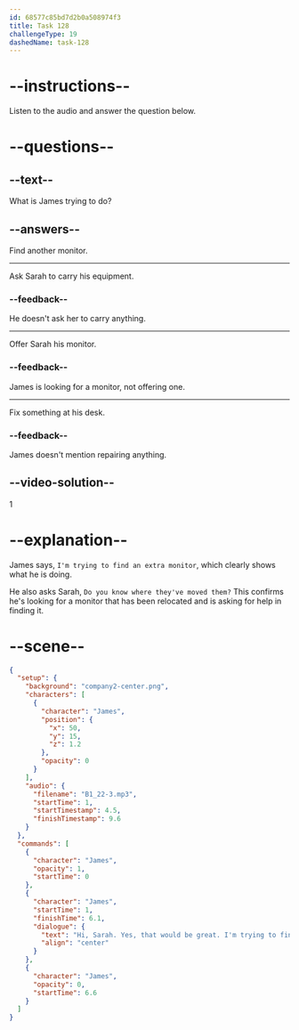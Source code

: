 ```yaml
---
id: 68577c85bd7d2b0a508974f3
title: Task 128
challengeType: 19
dashedName: task-128
---
```


<!-- (Audio) James: Hi Sarah, yes, that would be great. I'm trying to find an extra monitor. Do you know where they've moved them? -->

# --instructions--

Listen to the audio and answer the question below.

# --questions--

## --text--

What is James trying to do?

## --answers--

Find another monitor.

---

Ask Sarah to carry his equipment.

### --feedback--

He doesn't ask her to carry anything.

---

Offer Sarah his monitor.

### --feedback--

James is looking for a monitor, not offering one.

---

Fix something at his desk.

### --feedback--

James doesn't mention repairing anything.

## --video-solution--

1

# --explanation--

James says, `I'm trying to find an extra monitor`, which clearly shows what he is doing.

He also asks Sarah, `Do you know where they've moved them?` This confirms he's looking for a monitor that has been relocated and is asking for help in finding it.

# --scene--

```json
{
  "setup": {
    "background": "company2-center.png",
    "characters": [
      {
        "character": "James",
        "position": {
          "x": 50,
          "y": 15,
          "z": 1.2
        },
        "opacity": 0
      }
    ],
    "audio": {
      "filename": "B1_22-3.mp3",
      "startTime": 1,
      "startTimestamp": 4.5,
      "finishTimestamp": 9.6
    }
  },
  "commands": [
    {
      "character": "James",
      "opacity": 1,
      "startTime": 0
    },
    {
      "character": "James",
      "startTime": 1,
      "finishTime": 6.1,
      "dialogue": {
        "text": "Hi, Sarah. Yes, that would be great. I'm trying to find an extra monitor. Do you know where they've moved them?",
        "align": "center"
      }
    },
    {
      "character": "James",
      "opacity": 0,
      "startTime": 6.6
    }
  ]
}
```
